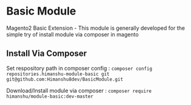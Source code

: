 Basic Module
============
Magento2 Basic Extension - This module is generally developed for the simple try of install module via composer in magento


Install Via Composer
-----------

Set respository path in composer config : 
`composer config repositories.himanshu-module-basic git git@github.com:Himanshu8dev/BasicModule.git`

Download/Install module via composer : 
`composer require himanshu/module-basic:dev-master`

